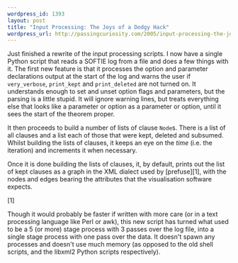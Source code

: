 ```yaml
--- 
wordpress_id: 1393
layout: post
title: "Input Processing: The Joys of a Dodgy Hack"
wordpress_url: http://passingcuriosity.com/2005/input-processing-the-joys-of-a-dodgy-hack/
---
```


Just finished a rewrite of the input processing scripts. I now have a single
Python script that reads a SOFTIE log from a file and does a few things with
it. The first new feature is that it processes the option and parameter
declarations output at the start of the log and warns the user if
`very_verbose`, `print_kept` and `print_deleted` are not turned on. It
understands enough to set and unset option flags and parameters, but the
parsing is a little stupid. It will ignore warning lines, but treats
everything else that looks like a parameter or option as a parameter or
option, until it sees the start of the theorem proper.

It then proceeds to build a number of lists of clause `Node`s. There is a list
of all clauses and a list each of those that were kept, deleted and subsumed.
Whilst building the lists of clauses, it keeps an eye on the *time* (i.e. the
iteration) and increments it when necessary.

Once it is done building the lists of clauses, it, by default, prints out the
list of kept clauses as a graph in the XML dialect used by [prefuse][1], with
the nodes and edges bearing the attributes that the visualisation software
expects.

[1]

Though it would probably be faster if written with more care (or in a text
processing language like Perl or awk), this new script has turned what used to
be a 5 (or more) stage process with 3 passes over the log file, into a single
stage process with one pass over the data. It doesn't spawn any processes and
doesn't use much memory (as opposed to the old shell scripts, and the libxml2
Python scripts respectively).
